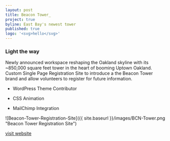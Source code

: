 ```yaml
---
layout: post
title: Beacon Tower_
project: true
byline: East Bay's newest tower
published: true
logo: '<svg>hello</svg>'
---
```


### Light the way

Newly announced workspace reshaping the Oakland skyline with its ~850,000 square feet tower in the heart of booming Uptown Oakland. Custom Single Page Registration Site to introduce a the Beacon Tower brand and allow volunteers to register for future information. 

* WordPress Theme Contributor

* CSS Animation

* MailChimp Integration

![Beacon-Tower-Registration-Site]({{ site.baseurl }}/images/BCN-Tower.png "Beacon Tower Registration Site")

<a href="https://beacon-tower.com" target="_blank">visit website</a>
